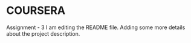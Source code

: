 # COURSERA
Assignment - 3
I am editing the README file. Adding some more details about the project description.
